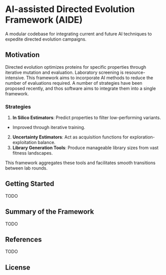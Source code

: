 # AI-assisted Directed Evolution Framework (AIDE)
A modular codebase for integrating current and future AI techniques to expedite directed evolution campaigns.

## Motivation
Directed evolution optimizes proteins for specific properties through iterative mutation and evaluation. Laboratory screening is resource-intensive. This framework aims to incorporate AI methods to reduce the number of evaluations required. A number of strategies have been proposed recently, and thos software aims to integrate them into a single framework.

### Strategies 
1. **In Silico Estimators**: Predict properties to filter low-performing variants.
  - Improved through iterative training.
2. **Uncertainty Estimators**: Act as acquisition functions for exploration-exploitation balance.
3. **Library Generation Tools**: Produce manageable library sizes from vast fitness landscapes.

This framework aggregates these tools and facilitates smooth transitions between lab rounds.

## Getting Started
TODO

## Summary of the Framework
TODO

## References
TODO

## License
